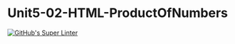 # Unit5-02-HTML-ProductOfNumbers
[![GitHub's Super Linter](https://github.com/ICS20-Programming-NoahS/Unit5-02-HTML-ProductOfNumbers/workflows/GitHub's%20Super%20Linter/badge.svg)](https://github.com/ICS20-Programming-NoahS/Unit5-02-HTML-ProductOfNumbers/actions)